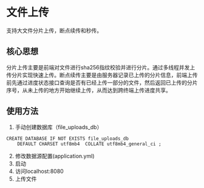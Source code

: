 # 文件上传
支持大文件分片上传，断点续传和秒传。

## 核心思想

分片上传主要是前端对文件进行sha256指纹校验并进行分片。通过多线程并发上传分片实现快速上传。断点续传主要是由服务器记录已上传的分片信息，前端上传前先通过进度状态接口查询是否有已经上传一部分的文件，然后返回已上传的分片序号，从未上传的地方开始继续上传，从而达到跨终端上传进度共享。

## 使用方法
1. 手动创建数据库（file_uploads_db）
```mysql
CREATE DATABASE IF NOT EXISTS file_uploads_db
    DEFAULT CHARSET utf8mb4  COLLATE utf8mb4_general_ci ;
```
2. 修改数据源配置(application.yml)
3. 启动
4. 访问localhost:8080
5. 上传文件

